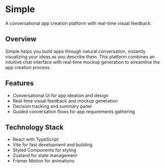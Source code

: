 # Simple

A conversational app creation platform with real-time visual feedback.

## Overview

Simple helps you build apps through natural conversation, instantly visualizing your ideas as you describe them. This platform combines an intuitive chat interface with real-time mockup generation to streamline the app creation process.

## Features

- Conversational UI for app ideation and design
- Real-time visual feedback and mockup generation
- Decision tracking and summary panel
- Guided conversation flows for app requirements gathering

## Technology Stack

- React with TypeScript
- Vite for fast development and building
- Styled Components for styling
- Zustand for state management
- Framer Motion for animations
